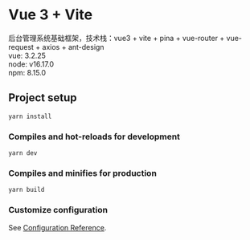 # Vue 3 + Vite
后台管理系统基础框架，技术栈：vue3 + vite + pina + vue-router + vue-request + axios + ant-design  
vue: 3.2.25  
node: v16.17.0  
npm: 8.15.0  


## Project setup
```
yarn install
```

### Compiles and hot-reloads for development
```
yarn dev
```

### Compiles and minifies for production
```
yarn build
```

### Customize configuration
See [Configuration Reference](https://cli.vuejs.org/config/).